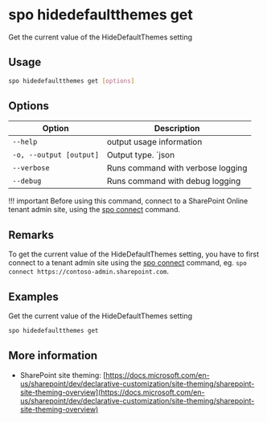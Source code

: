 # spo hidedefaultthemes get

Get the current value of the HideDefaultThemes setting

## Usage

```sh
spo hidedefaultthemes get [options]
```

## Options

Option|Description
------|-----------
`--help`|output usage information
`-o, --output [output]`|Output type. `json|text`. Default `text`
`--verbose`|Runs command with verbose logging
`--debug`|Runs command with debug logging

!!! important
    Before using this command, connect to a SharePoint Online tenant admin site, using the [spo connect](../connect.md) command.

## Remarks

To get the current value of the HideDefaultThemes setting, you have to first connect to a tenant admin site using the [spo connect](../connect.md) command, eg. `spo connect https://contoso-admin.sharepoint.com`.

## Examples

Get the current value of the HideDefaultThemes setting

```sh
spo hidedefaultthemes get
```

## More information

- SharePoint site theming: [https://docs.microsoft.com/en-us/sharepoint/dev/declarative-customization/site-theming/sharepoint-site-theming-overview](https://docs.microsoft.com/en-us/sharepoint/dev/declarative-customization/site-theming/sharepoint-site-theming-overview)